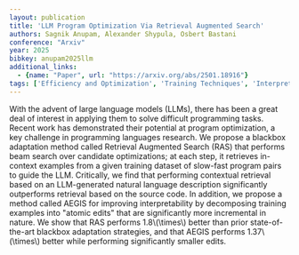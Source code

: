 ```yaml
---
layout: publication
title: 'LLM Program Optimization Via Retrieval Augmented Search'
authors: Sagnik Anupam, Alexander Shypula, Osbert Bastani
conference: "Arxiv"
year: 2025
bibkey: anupam2025llm
additional_links:
  - {name: "Paper", url: "https://arxiv.org/abs/2501.18916"}
tags: ['Efficiency and Optimization', 'Training Techniques', 'Interpretability and Explainability']
---
```

With the advent of large language models (LLMs), there has been a great deal
of interest in applying them to solve difficult programming tasks. Recent work
has demonstrated their potential at program optimization, a key challenge in
programming languages research. We propose a blackbox adaptation method called
Retrieval Augmented Search (RAS) that performs beam search over candidate
optimizations; at each step, it retrieves in-context examples from a given
training dataset of slow-fast program pairs to guide the LLM. Critically, we
find that performing contextual retrieval based on an LLM-generated natural
language description significantly outperforms retrieval based on the source
code. In addition, we propose a method called AEGIS for improving
interpretability by decomposing training examples into "atomic edits" that are
significantly more incremental in nature. We show that RAS performs 1.8\\(\times\\)
better than prior state-of-the-art blackbox adaptation strategies, and that
AEGIS performs 1.37\\(\times\\) better while performing significantly smaller
edits.
